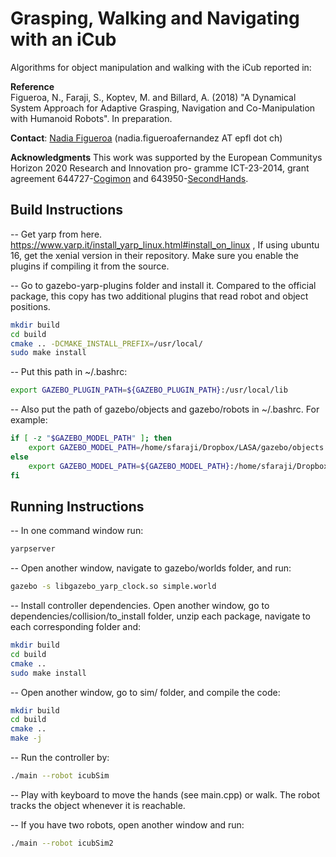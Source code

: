# Grasping, Walking and Navigating with an iCub
Algorithms for object manipulation and walking with the iCub reported in:

**Reference**   
Figueroa, N., Faraji, S., Koptev, M. and Billard, A. (2018) "A Dynamical System Approach for Adaptive Grasping, Navigation and Co-Manipulation with Humanoid Robots". In preparation. 

**Contact**: [Nadia Figueroa](http://lasa.epfl.ch/people/member.php?SCIPER=238387) (nadia.figueroafernandez AT epfl dot ch)

**Acknowledgments**
This work was supported by the European Communitys Horizon 2020 Research and Innovation pro-
gramme ICT-23-2014, grant agreement 644727-[Cogimon](https://cogimon.eu/cognitive-interaction-motion-cogimon) and
643950-[SecondHands](https://secondhands.eu/).


## Build Instructions
-- Get yarp from here. https://www.yarp.it/install_yarp_linux.html#install_on_linux ,
If using ubuntu 16, get the xenial version in their repository. Make sure you enable the plugins if compiling it from the source.

-- Go to gazebo-yarp-plugins folder and install it. Compared to the official package, this copy has two additional plugins that read robot and object positions.

```bash
mkdir build
cd build
cmake .. -DCMAKE_INSTALL_PREFIX=/usr/local/
sudo make install
```

-- Put this path in ~/.bashrc:

```bash
export GAZEBO_PLUGIN_PATH=${GAZEBO_PLUGIN_PATH}:/usr/local/lib
```

-- Also put the path of gazebo/objects and gazebo/robots in ~/.bashrc. For example:

```bash
if [ -z "$GAZEBO_MODEL_PATH" ]; then
    export GAZEBO_MODEL_PATH=/home/sfaraji/Dropbox/LASA/gazebo/objects:/home/sfaraji/Dropbox/LASA/gazebo/robots
else
    export GAZEBO_MODEL_PATH=${GAZEBO_MODEL_PATH}:/home/sfaraji/Dropbox/LASA/gazebo/objects:/home/sfaraji/Dropbox/LASA/gazebo/robots
fi
```

## Running Instructions
-- In one command window run:

```bash
yarpserver
```

-- Open another window, navigate to gazebo/worlds folder, and run:

```bash
gazebo -s libgazebo_yarp_clock.so simple.world
```


-- Install controller dependencies. Open another window, go to dependencies/collision/to_install folder, unzip each package, navigate to each corresponding folder and:

```bash
mkdir build
cd build
cmake ..
sudo make install
```

-- Open another window, go to sim/ folder, and compile the code:

```bash
mkdir build
cd build
cmake ..
make -j
```

-- Run the controller by:

```bash
./main --robot icubSim
```

-- Play with keyboard to move the hands (see main.cpp) or walk. The robot tracks the object whenever it is reachable.

-- If you have two robots, open another window and run:

```bash
./main --robot icubSim2
```

